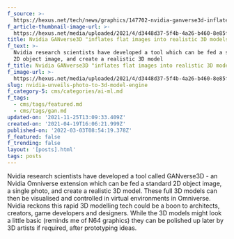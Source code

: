 ```yaml
---
f_source: >-
  https://hexus.net/tech/news/graphics/147702-nvidia-ganverse3d-inflates-flat-images-realistic-3d-models/
f_article-thumbnail-image-url: >-
  https://hexus.net/media/uploaded/2021/4/d3448d37-5f4b-4a26-b460-8e85f4104b00.jpg
title: Nvidia GANverse3D "inflates flat images into realistic 3D models"
f_text: >-
  Nvidia research scientists have developed a tool which can be fed a standard
  2D object image, and create a realistic 3D model
f_title: Nvidia GANverse3D "inflates flat images into realistic 3D models"
f_image-url: >-
  https://hexus.net/media/uploaded/2021/4/d3448d37-5f4b-4a26-b460-8e85f4104b00.jpg
slug: nvidia-unveils-photo-to-3d-model-engine
f_category-5: cms/categories/ai-ml.md
f_tags:
  - cms/tags/featured.md
  - cms/tags/gan.md
updated-on: '2021-11-25T13:09:33.409Z'
created-on: '2021-04-19T16:06:21.999Z'
published-on: '2022-03-03T08:54:19.378Z'
f_featured: false
f_trending: false
layout: '[posts].html'
tags: posts
---
```


Nvidia research scientists have developed a tool called GANverse3D - an Nvidia Omniverse extension which can be fed a standard 2D object image, a single photo, and create a realistic 3D model. These full 3D models can then be visualised and controlled in virtual environments in Omniverse. Nvidia reckons this rapid 3D modelling tech could be a boon to architects, creators, game developers and designers. While the 3D models might look a little basic (reminds me of N64 graphics) they can be polished up later by 3D artists if required, after prototyping ideas.

‍
